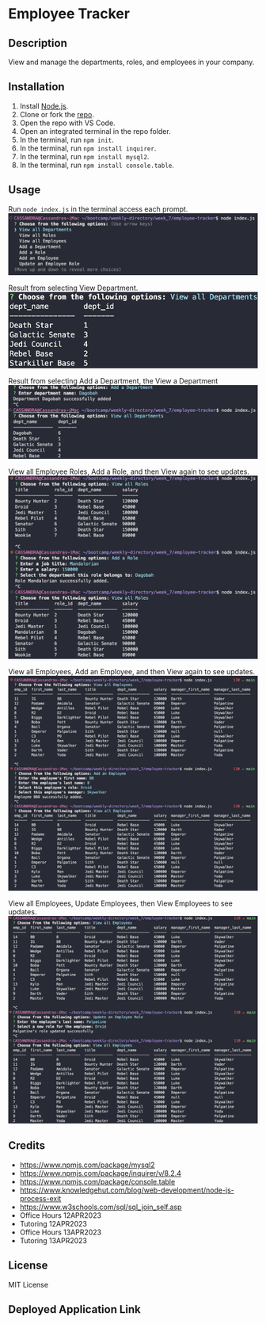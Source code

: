 # Employee Tracker

## Description

View and manage the departments, roles, and employees in your company.

## Installation

1. Install [Node.js](https://nodejs.org/en).
2. Clone or fork the [repo](https://github.com/scelsic2/employee-tracker).
3. Open the repo with VS Code.
4. Open an integrated terminal in the repo folder.
5. In the terminal, run `npm init`.
6. In the terminal, run `npm install inquirer`.
7. In the terminal, run `npm install mysql2`.
7. In the terminal, run `npm install console.table`.

## Usage

Run `node index.js` in the terminal access each prompt.
![prompt in terminal](./images/s6.png)

Result from selecting View Department.
![result of view department prompt](./images/s1.png)

Result from selecting Add a Department, the View a Department
![result of add department prompt](./images/s2.png)

View all Employee Roles, Add a Role, and then View again to see updates.
![result of view roles, add a role, then view roles](./images/s3.png)

View all Employees, Add an Employee, and then View again to see updates.
![result of view employees, add an employee, then view employees](./images/s4.png)

View all Employees, Update Employees, then View Employees to see updates.
![result of view employees, add an employee, then view employees](./images/s5.png)

## Credits
- https://www.npmjs.com/package/mysql2
- https://www.npmjs.com/package/inquirer/v/8.2.4
- https://www.npmjs.com/package/console.table
- https://www.knowledgehut.com/blog/web-development/node-js-process-exit
- https://www.w3schools.com/sql/sql_join_self.asp
- Office Hours 12APR2023
- Tutoring 12APR2023
- Office Hours 13APR2023
- Tutoring 13APR2023

## License

MIT License

## Deployed Application Link
<!-- 
Paste your deployed application link here. -->
